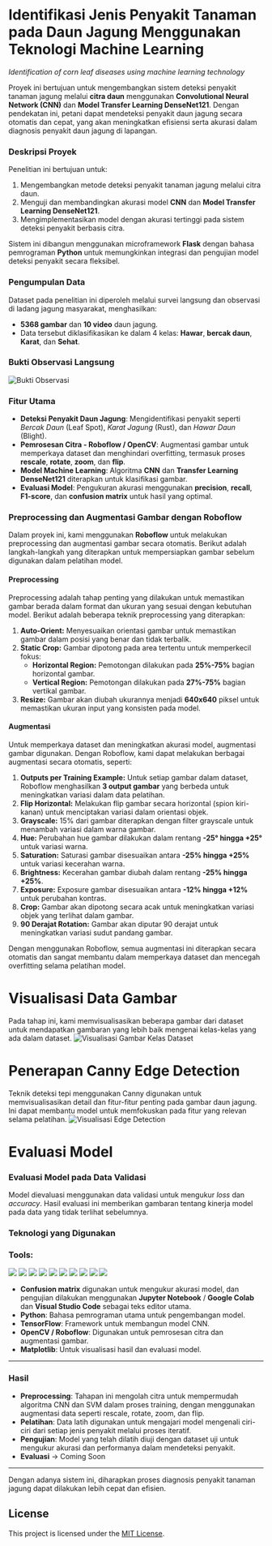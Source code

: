 # Identifikasi Jenis Penyakit Tanaman pada Daun Jagung Menggunakan Teknologi Machine Learning

*Identification of corn leaf diseases using machine learning technology* 

Proyek ini bertujuan untuk mengembangkan sistem deteksi penyakit tanaman jagung melalui **citra daun** menggunakan **Convolutional Neural Network (CNN)** dan **Model Transfer Learning DenseNet121**. Dengan pendekatan ini, petani dapat mendeteksi penyakit daun jagung secara otomatis dan cepat, yang akan meningkatkan efisiensi serta akurasi dalam diagnosis penyakit daun jagung di lapangan.

### Deskripsi Proyek
Penelitian ini bertujuan untuk:
1. Mengembangkan metode deteksi penyakit tanaman jagung melalui citra daun.
2. Menguji dan membandingkan akurasi model **CNN** dan **Model Transfer Learning DenseNet121**.
3. Mengimplementasikan model dengan akurasi tertinggi pada sistem deteksi penyakit berbasis citra.

Sistem ini dibangun menggunakan microframework **Flask** dengan bahasa pemrograman **Python** untuk memungkinkan integrasi dan pengujian model deteksi penyakit secara fleksibel.

### Pengumpulan Data
Dataset pada penelitian ini diperoleh melalui survei langsung dan observasi di ladang jagung masyarakat, menghasilkan:
- **5368 gambar** dan **10 video** daun jagung.
- Data tersebut diklasifikasikan ke dalam 4 kelas: **Hawar**, **bercak daun**, **Karat**, dan **Sehat**.
  
### **Bukti Observasi Langsung**
![Bukti Observasi](https://github.com/sionpardosi/CornLeaf-Disease-Identification-Using-Machine-Learning/blob/main/Requirement/observasi%20-%20Copy.jpg)

### Fitur Utama

- **Deteksi Penyakit Daun Jagung**: Mengidentifikasi penyakit seperti _Bercak Daun_ (Leaf Spot), _Karat Jagung_ (Rust), dan _Hawar Daun_ (Blight).
- **Pemrosesan Citra - Roboflow / OpenCV**: Augmentasi gambar untuk memperkaya dataset dan menghindari overfitting, termasuk proses **rescale**, **rotate**, **zoom**, dan **flip**.
- **Model Machine Learning**: Algoritma **CNN** dan **Transfer Learning DenseNet121** diterapkan untuk klasifikasi gambar.
- **Evaluasi Model**: Pengukuran akurasi menggunakan **precision**, **recall**, **F1-score**, dan **confusion matrix** untuk hasil yang optimal.

### Preprocessing dan Augmentasi Gambar dengan Roboflow

Dalam proyek ini, kami menggunakan **Roboflow** untuk melakukan preprocessing dan augmentasi gambar secara otomatis. Berikut adalah langkah-langkah yang diterapkan untuk mempersiapkan gambar sebelum digunakan dalam pelatihan model.

#### Preprocessing

Preprocessing adalah tahap penting yang dilakukan untuk memastikan gambar berada dalam format dan ukuran yang sesuai dengan kebutuhan model. Berikut adalah beberapa teknik preprocessing yang diterapkan:

1. **Auto-Orient:** Menyesuaikan orientasi gambar untuk memastikan gambar dalam posisi yang benar dan tidak terbalik.
2. **Static Crop:** Gambar dipotong pada area tertentu untuk memperkecil fokus:
   - **Horizontal Region:** Pemotongan dilakukan pada **25%-75%** bagian horizontal gambar.
   - **Vertical Region:** Pemotongan dilakukan pada **27%-75%** bagian vertikal gambar.
3. **Resize:** Gambar akan diubah ukurannya menjadi **640x640** piksel untuk memastikan ukuran input yang konsisten pada model.

#### Augmentasi

Untuk memperkaya dataset dan meningkatkan akurasi model, augmentasi gambar digunakan. Dengan Roboflow, kami dapat melakukan berbagai augmentasi secara otomatis, seperti:

1. **Outputs per Training Example:** Untuk setiap gambar dalam dataset, Roboflow menghasilkan **3 output gambar** yang berbeda untuk meningkatkan variasi dalam data pelatihan.
2. **Flip Horizontal:** Melakukan flip gambar secara horizontal (spion kiri-kanan) untuk menciptakan variasi dalam orientasi objek.
3. **Grayscale:** 15% dari gambar diterapkan dengan filter grayscale untuk menambah variasi dalam warna gambar.
4. **Hue:** Perubahan hue gambar dilakukan dalam rentang **-25° hingga +25°** untuk variasi warna.
5. **Saturation:** Saturasi gambar disesuaikan antara **-25% hingga +25%** untuk variasi kecerahan warna.
6. **Brightness:** Kecerahan gambar diubah dalam rentang **-25% hingga +25%**.
7. **Exposure:** Exposure gambar disesuaikan antara **-12% hingga +12%** untuk perubahan kontras.
8. **Crop:** Gambar akan dipotong secara acak untuk meningkatkan variasi objek yang terlihat dalam gambar.
9. **90 Derajat Rotation:** Gambar akan diputar 90 derajat untuk meningkatkan variasi sudut pandang gambar.

Dengan menggunakan Roboflow, semua augmentasi ini diterapkan secara otomatis dan sangat membantu dalam memperkaya dataset dan mencegah overfitting selama pelatihan model.


# Visualisasi Data Gambar
Pada tahap ini, kami memvisualisasikan beberapa gambar dari dataset untuk mendapatkan gambaran yang lebih baik mengenai kelas-kelas yang ada dalam dataset.
![Visualisasi Gambar Kelas Dataset](https://github.com/sionpardosi/CornLeaf-Disease-Identification-Using-Machine-Learning/blob/main/Visualisasi%20Data/Visualisasi%20gambar%20kelas%20dataset.png)

# Penerapan Canny Edge Detection
Teknik deteksi tepi menggunakan Canny digunakan untuk memvisualisasikan detail dan fitur-fitur penting pada gambar daun jagung. Ini dapat membantu model untuk memfokuskan pada fitur yang relevan selama pelatihan.
![Visualisasi Edge Detection](https://github.com/sionpardosi/CornLeaf-Disease-Identification-Using-Machine-Learning/blob/main/Visualisasi%20Data/Edge%20Detection.png)

# Evaluasi Model
### Evaluasi Model pada Data Validasi
Model dievaluasi menggunakan data validasi untuk mengukur *loss* dan *accuracy*. Hasil evaluasi ini memberikan gambaran tentang kinerja model pada data yang tidak terlihat sebelumnya.



### Teknologi yang Digunakan

### <summary><strong>Tools:</strong></summary>
<p>
    <img src="https://img.shields.io/badge/Language-Python-blue?logo=python&logoColor=white" />
    <img src="https://img.shields.io/badge/Framework-Flask-green?logo=flask&logoColor=white" />
    <img src="https://img.shields.io/badge/Algorithm-CNN-orange?logo=python&logoColor=white" />
    <img src="https://img.shields.io/badge/Algorithm-SVM-blue?logo=python&logoColor=white" />
    <img src="https://img.shields.io/badge/Library-TensorFlow-red?logo=tensorflow&logoColor=white" />
    <img src="https://img.shields.io/badge/Library-OpenCV-lightblue?logo=opencv&logoColor=white" />
    <img src="https://img.shields.io/badge/Library-Matplotlib-005C4B?logo=matplotlib&logoColor=white" />
    <img src="https://img.shields.io/badge/Tool-Jupyter%20Notebook-FFD43B?logo=python&logoColor=white" />
    <img src="https://img.shields.io/badge/Tool-Google%20Colab-FF6F00?logo=googlecolab&logoColor=white" />
    <img src="https://img.shields.io/badge/Editor-Visual%20Studio%20Code-007ACC?logo=visualstudiocode&logoColor=white" />
</p>

- **Confusion matrix** digunakan untuk mengukur akurasi model, dan pengujian dilakukan menggunakan **Jupyter Notebook** / **Google Colab** dan **Visual Studio Code** sebagai teks editor utama.
- **Python**: Bahasa pemrograman utama untuk pengembangan model.
- **TensorFlow**: Framework untuk membangun model CNN.
- **OpenCV / Roboflow**: Digunakan untuk pemrosesan citra dan augmentasi gambar.
- **Matplotlib**: Untuk visualisasi hasil dan evaluasi model.

---

### Hasil 

- **Preprocessing**: Tahapan ini mengolah citra untuk mempermudah algoritma CNN dan SVM dalam proses training, dengan menggunakan augmentasi data seperti rescale, rotate, zoom, dan flip.
- **Pelatihan**: Data latih digunakan untuk mengajari model mengenali ciri-ciri dari setiap jenis penyakit melalui proses iteratif.
- **Pengujian**: Model yang telah dilatih diuji dengan dataset uji untuk mengukur akurasi dan performanya dalam mendeteksi penyakit.
- **Evaluasi** -> Coming Soon
  
---

Dengan adanya sistem ini, diharapkan proses diagnosis penyakit tanaman jagung dapat dilakukan lebih cepat dan efisien.

## License

This project is licensed under the [MIT License](LICENSE).
